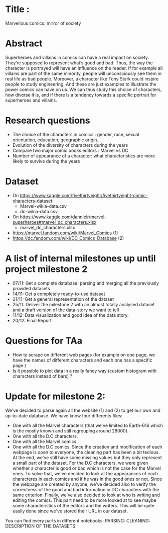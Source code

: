 # Title :
Marvellous comics: mirror of society
# Abstract
Superheroes and villains in comics can have a real impact on society. They’re supposed to represent what’s good and bad. Thus, the way the character is portrayed will have an influence on the reader. If for example all villains are part of the same minority, people will unconsciously see them in real life as bad people. Moreover, a character like Tony Stark could inspire people to study engineering. And these are just examples to illustrate the power comics can have on us.
We can thus study this choice of characters, how diverse it is, and if there is a tendency towards a specific portrait for superheroes and villains. 
# Research questions
- The choice of the characters in comics : gender, race, sexual orientation, education, geographic origin… 
- Evolution of the diversity of characters during the years
- Compare two major comic books editors : Marvel vs DC
- Number of appearance of a character: what characteristics are more likely to survive during the years
# Dataset
- On https://www.kaggle.com/fivethirtyeight/fivethirtyeight-comic-characters-dataset:
	- Marvel-wikia-data.csv
	- dc-wikia-data.csv
- On https://www.kaggle.com/dannielr/marvel-superheroes#marvel_dc_characters.xlsx
	- marvel_dc_characters.xlsx
- https://marvel.fandom.com/wiki/Marvel_Comics (1)
- https://dc.fandom.com/wiki/DC_Comics_Database (2)
# A list of internal milestones up until project milestone 2
- 07/11: Get a complete database: parsing and merging all the previously provided datasets 
- 14/11: Get a completely ready-to-use dataset
- 21/11: Get a general representation of the dataset
- 25/11: Deliver the milestone 2 with an almost totally analysed dataset and a draft version of the data-story we want to tell
- 11/12: Data visualization and good idea of the data story.
- 20/12: Final Report

# Questions for TAa
- How to scrape on different web pages (for example on one page, we have the names of different characters and each one has a specific page.)
- Is it possible to plot data in a really fancy way (custom histogram with characters instead of bars) ? 

# Update for milestone 2:
We've decided to parse again all the website (1) and (2) to get our own and up-to-date database. We have know four differents files:
- One with all the Marvel characters (that we've limited to Earth-616 which is the mostly known and still regrouping around 28000).
- One with all the D.C characters.
- One with all the Marvel comics.
- One with all the D.C comics.
Since the creation and modification of each webpage is open to everyone, the cleaning part has been a bit tedious. At the end, we've still have some missing values but they only represent a small part of the dataset. 
For the D.C characters, we were given whether a character is good or bad which is not the case for the Marvel ones. To solve that, we've decided to look at the appearances of each characteres in each comics and if he was in the good ones or not. Since the webpage are created by anyone, we've decided also to verify the correctness of the good and bad information in DC characters with the same criterion.
Finally, we've also decided to look at who is writing and editing the comics. This part need to be more looked at to see maybe some characteristics of the editors and the writers. This will be quite easily done since we've stored their URL in our dataset.

You can find every parts in different notebooks:
PARSING:
CLEANING:
DESCRIPTION OF THE DATASETS:
